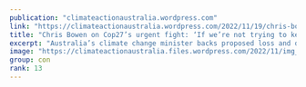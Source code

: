 ```yaml
---
publication: "climateactionaustralia.wordpress.com"
link: "https://climateactionaustralia.wordpress.com/2022/11/19/chris-bowen-on-cop27s-urgent-fight-if-were-not-trying-to-keep-to-1-5c-then-what-are-we-here-for-ecologicalcrisis-cop27-climatecrisis-hyperthreat-auspol/"
title: "Chris Bowen on Cop27’s urgent fight: ‘If we’re not trying to keep to 1.5C then what are we here for?’ #EcologicalCrisis #COP27 #ClimateCrisis #Hyperthreat #auspol"
excerpt: "Australia’s climate change minister backs proposed loss and damage fund but says 1.5C target is crucial to limiting the bill BY Adam Morton As the Cop27 climate summit in Egypt extends into overtim…"
image: "https://climateactionaustralia.files.wordpress.com/2022/11/img_1984.jpg?w=1200"
group: con
rank: 13
---
```

